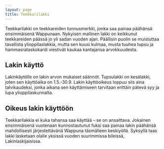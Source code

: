 ```yaml
---
layout: page
title: Teekkarilakki
---
```

Teekkarilakki on teekkareiden tunnusmerkki, jonka saa painaa päähänsä ensimmäisenä Wappunaan. Nykyisen mallinen lakki on keikkunut teekkareiden päässä jo yli sadan vuoden ajan. Päällisin puolin se muistuttaa tavallista ylioppilaslakkia, mutta sen kuusi kulmaa, musta tuuhea tupsu ja hammasrataskokardi viestivät kaukaa kantajansa arvokkuudesta.

## Lakin käyttö

Lakinkäytölle on lakin arvon mukaiset säännöt. Tupsulakki on kesälakki, joten sen käyttöaika on 1.5.-30.9. Lakin käyttöoikeus loppuu siis aina talvikaudeksi, jonka aikana sen käyttämiseen tarvitaan erittäin pätevä syy ja lupa ylioppilaskunnalta.

## Oikeus lakin käyttöön

Teekkarilakkia ei kuka tahansa saa käyttää – se on ansaittava. Jokainen ensimmäisenä vuotenaan kunnostautunut fuksi saa painaa lakin päähänsä mahdollisesti järjestettävänä Wappuna täsmälleen keskiyöllä. Syksyllä taas lakki lasketaan olalle yksissä vuoden suurimmissa bileissä, Lakinlaskijaisissa.
